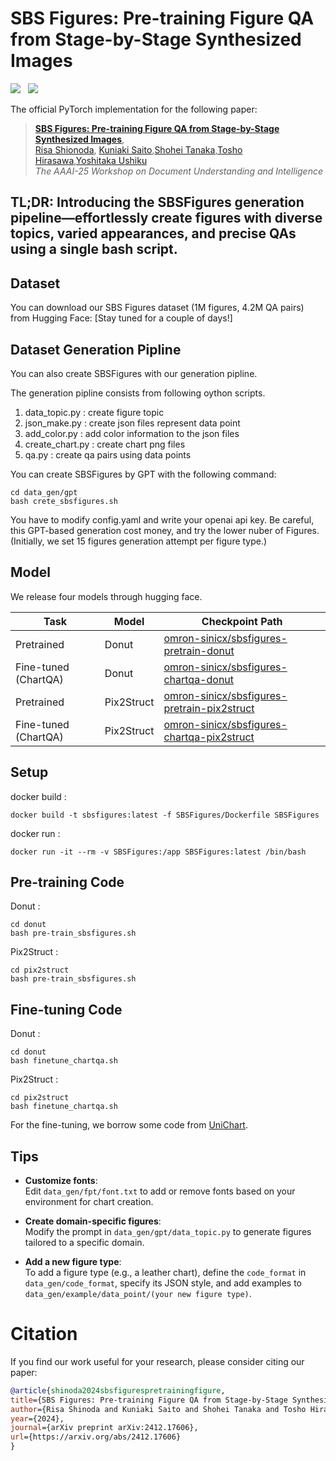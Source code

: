 # SBS Figures: Pre-training Figure QA from Stage-by-Stage Synthesized Images
<a href='https://arxiv.org/abs/2412.17606'><img src='https://img.shields.io/badge/ArXiv-PDF-red'></a> &nbsp; 
<a href='https://omron-sinicx.github.io/SBSFiguresPage/'><img src='https://img.shields.io/badge/Project-Page-Green'></a> &nbsp; 

The official PyTorch implementation for the following paper:
> [**SBS Figures: Pre-training Figure QA from Stage-by-Stage Synthesized Images**](https://arxiv.org/abs/2407.13555),  
> [Risa Shionoda](https://sites.google.com/view/risashinoda/home), [Kuniaki Saito](https://ksaito-ut.github.io/),[Shohei Tanaka](https://shohei-ta-ds7.github.io/),[Tosho Hirasawa](https://toshohirasawa.github.io/),[Yoshitaka Ushiku](https://yoshitakaushiku.net/index.html)    
> *The AAAI-25 Workshop on Document Understanding and Intelligence*

## TL;DR: Introducing the SBSFigures generation pipeline—effortlessly create figures with diverse topics, varied appearances, and precise QAs using a single bash script.

## Dataset
You can download our SBS Figures dataset (1M figures, 4.2M QA pairs) from Hugging Face: [Stay tuned for a couple of days!]

## Dataset Generation Pipline
You can also create SBSFigures with our generation pipline.

The generation pipline consists from following oython scripts.
1. data_topic.py : create figure topic
2. json_make.py :  create json files represent data point
3. add_color.py : add color information to the json files
4. create_chart.py : create chart png files 
5. qa.py : create qa pairs using data points

You can create SBSFigures by GPT with the following command:
```
cd data_gen/gpt
bash crete_sbsfigures.sh
```
You have to modify config.yaml and write your openai api key.
Be careful, this GPT-based generation cost money, and try the lower nuber of Figures. (Initially, we set 15 figures generation attempt per figure type.)

## Model
We release four models through hugging face.

| Task  | Model | Checkpoint Path |
| ------| ------- | ------------- |
| Pretrained  | Donut| [omron-sinicx/sbsfigures-pretrain-donut](https://huggingface.co/omron-sinicx/sbsfigures-pretrain-donut)  |
| Fine-tuned (ChartQA) | Donut | [omron-sinicx/sbsfigures-chartqa-donut](https://huggingface.co/omron-sinicx/sbsfigures-chartqa-donut)  |
| Pretrained  | Pix2Struct| [omron-sinicx/sbsfigures-pretrain-pix2struct](https://huggingface.co/omron-sinicx/sbsfigures-pretrain-pix2struct)  |
| Fine-tuned (ChartQA) |Pix2Struct| [omron-sinicx/sbsfigures-chartqa-pix2struct](https://huggingface.co/omron-sinicx/sbsfigures-chartqa-pix2struct)  |

## Setup
docker build :
```
docker build -t sbsfigures:latest -f SBSFigures/Dockerfile SBSFigures
```
docker run :
```
docker run -it --rm -v SBSFigures:/app SBSFigures:latest /bin/bash
```

## Pre-training Code
Donut : 
```
cd donut
bash pre-train_sbsfigures.sh
```
Pix2Struct : 
```
cd pix2struct
bash pre-train_sbsfigures.sh
```

## Fine-tuning Code
Donut : 
```
cd donut
bash finetune_chartqa.sh
```
Pix2Struct : 
```
cd pix2struct
bash finetune_chartqa.sh
```
For the fine-tuning, we borrow some code from [UniChart](https://github.com/vis-nlp/UniChart).

## Tips
- **Customize fonts**:  
  Edit `data_gen/fpt/font.txt` to add or remove fonts based on your environment for chart creation.

- **Create domain-specific figures**:  
  Modify the prompt in `data_gen/gpt/data_topic.py` to generate figures tailored to a specific domain.

- **Add a new figure type**:  
  To add a figure type (e.g., a leather chart), define the `code_format` in `data_gen/code_format`, specify its JSON style, and add examples to `data_gen/example/data_point/(your new figure type)`.

# Citation
If you find our work useful for your research, please consider citing our paper:

```bibtex
@article{shinoda2024sbsfigurespretrainingfigure,
title={SBS Figures: Pre-training Figure QA from Stage-by-Stage Synthesized Images}, 
author={Risa Shinoda and Kuniaki Saito and Shohei Tanaka and Tosho Hirasawa and Yoshitaka Ushiku},
year={2024},
journal={arXiv preprint arXiv:2412.17606},
url={https://arxiv.org/abs/2412.17606}
}
```